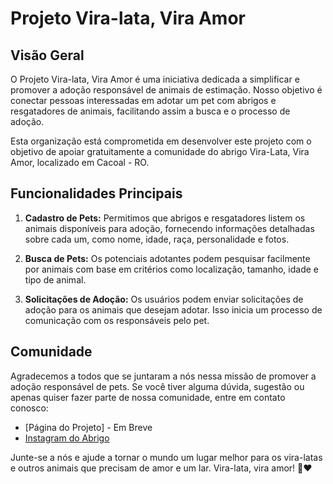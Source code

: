 # Projeto Vira-lata, Vira Amor

## Visão Geral

O Projeto Vira-lata, Vira Amor é uma iniciativa dedicada a simplificar e promover a adoção responsável de animais de estimação. Nosso objetivo é conectar pessoas interessadas em adotar um pet com abrigos e resgatadores de animais, facilitando assim a busca e o processo de adoção.

Esta organização está comprometida em desenvolver este projeto com o objetivo de apoiar gratuitamente a comunidade do abrigo Vira-Lata, Vira Amor, localizado em Cacoal - RO.

## Funcionalidades Principais

1. **Cadastro de Pets:** Permitimos que abrigos e resgatadores listem os animais disponíveis para adoção, fornecendo informações detalhadas sobre cada um, como nome, idade, raça, personalidade e fotos.

2. **Busca de Pets:** Os potenciais adotantes podem pesquisar facilmente por animais com base em critérios como localização, tamanho, idade e tipo de animal.

3. **Solicitações de Adoção:** Os usuários podem enviar solicitações de adoção para os animais que desejam adotar. Isso inicia um processo de comunicação com os responsáveis pelo pet.

## Comunidade

Agradecemos a todos que se juntaram a nós nessa missão de promover a adoção responsável de pets. Se você tiver alguma dúvida, sugestão ou apenas quiser fazer parte de nossa comunidade, entre em contato conosco:

- [Página do Projeto] - Em Breve
- [Instagram do Abrigo](https://www.instagram.com/viralataviraamorcacoal/)

Junte-se a nós e ajude a tornar o mundo um lugar melhor para os vira-latas e outros animais que precisam de amor e um lar. Vira-lata, vira amor! 🐾❤️
